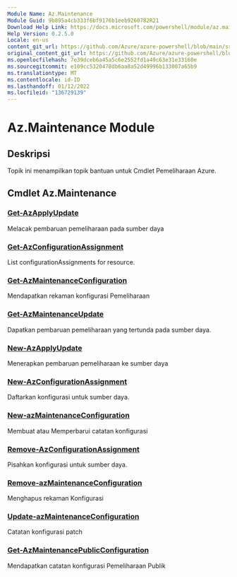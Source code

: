 ```yaml
---
Module Name: Az.Maintenance
Module Guid: 9b895a4cb333f6bf9176b1eeb9260782R21
Download Help Link: https://docs.microsoft.com/powershell/module/az.maintenance
Help Version: 0.2.5.0
Locale: en-us
content_git_url: https://github.com/Azure/azure-powershell/blob/main/src/Maintenance/Maintenance/help/Az.Maintenance.md
original_content_git_url: https://github.com/Azure/azure-powershell/blob/main/src/Maintenance/Maintenance/help/Az.Maintenance.md
ms.openlocfilehash: 7e39dceb6a45a5c6e2552fd1a49c63e31e33160e
ms.sourcegitcommit: e109cc5320478db6aa8a52d49996b133007a65b9
ms.translationtype: MT
ms.contentlocale: id-ID
ms.lasthandoff: 01/12/2022
ms.locfileid: "136729139"
---
```

# Az.Maintenance Module
## Deskripsi
Topik ini menampilkan topik bantuan untuk Cmdlet Pemeliharaan Azure.

## Cmdlet Az.Maintenance
### [Get-AzApplyUpdate](Get-AzApplyUpdate.md)
Melacak pembaruan pemeliharaan pada sumber daya

### [Get-AzConfigurationAssignment](Get-AzConfigurationAssignment.md)
List configurationAssignments for resource.

### [Get-AzMaintenanceConfiguration](Get-AzMaintenanceConfiguration.md)
Mendapatkan rekaman konfigurasi Pemeliharaan

### [Get-AzMaintenanceUpdate](Get-AzMaintenanceUpdate.md)
Dapatkan pembaruan pemeliharaan yang tertunda pada sumber daya.

### [New-AzApplyUpdate](New-AzApplyUpdate.md)
Menerapkan pembaruan pemeliharaan ke sumber daya

### [New-AzConfigurationAssignment](New-AzConfigurationAssignment.md)
Daftarkan konfigurasi untuk sumber daya.

### [New-azMaintenanceConfiguration](New-AzMaintenanceConfiguration.md)
Membuat atau Memperbarui catatan konfigurasi

### [Remove-AzConfigurationAssignment](Remove-AzConfigurationAssignment.md)
Pisahkan konfigurasi untuk sumber daya.

### [Remove-azMaintenanceConfiguration](Remove-AzMaintenanceConfiguration.md)
Menghapus rekaman Konfigurasi

### [Update-azMaintenanceConfiguration](Update-AzMaintenanceConfiguration.md)
Catatan konfigurasi patch

### [Get-AzMaintenancePublicConfiguration](Get-AzMaintenancePublicConfiguration.md)
Mendapatkan catatan konfigurasi Pemeliharaan Publik

